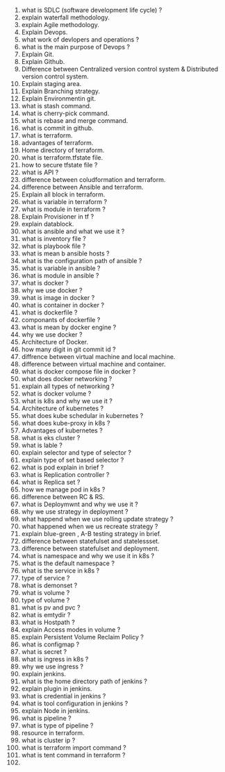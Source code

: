 1. what is SDLC (software development life cycle) ?
2. explain waterfall methodology.
3. explain Agile methodology.
4. Explain Devops.
5. what work of devlopers and operations ?
6. what is the main purpose of Devops ?
7. Explain Git.
8. Explain Github.
9. Difference between Centralized version control system & Distributed version control system.
10. Explain staging area.
11. Explain Branching strategy.
12. Explain Environmentin git.
13. what is stash command.
14. what is cherry-pick command.
15. what is rebase and merge command.
16. what is commit in github.
17. what is terraform.
18. advantages of terraform.
19. Home directory of terraform.
20. what is terraform.tfstate file.
21. how to secure tfstate file ?
22. what is API ?
23. difference between coludformation and terraform.
24. difference between Ansible and terraform.
25. Explain all block in terraform.
26. what is variable in terraform ?
27. what is module in terraform ?
28. Explain Provisioner in tf ?
29. explain datablock.
30. what is ansible and what we use it ?
31. what is inventory file ?
32. what is playbook file ?
33. what is mean b ansible hosts ?
34. what is the configuration path of ansible ?
35. what is variable in ansible ?
36. what is module in ansible ?
37. what is docker ?
38. why we use docker ?
39. what is image in docker ?
40. what is container in docker ?
41. what is dockerfile ?
42. componants of dockerfile ?
43. what is mean by docker engine ?
44. why we use docker ?
45. Architecture of Docker.
46. how many digit in git commit id ?
47. diffrence between virtual machine and local machine.
48. difference between virtual machine and container.
49. what is docker compose file in docker ?
50. what does docker networking ?
51. explain all types of networking ?
52. what is docker volume ?
53. what is k8s and why we use it ?
54. Architecture of kubernetes ?
55. what does kube schedular in kubernetes ?
56. what does kube-proxy in k8s ?
57. Advantages of kubernetes ?
58. what is eks cluster ?
59. what is lable ?
60. explain selector and type of selector ?
61. explain type of set based selector ?
62. what is pod explain in brief ?
63. what is Replication controller ?
64. what is Replica set ?
65. how we manage pod in k8s ?
66. difference between RC & RS.
67. what is Deploymwnt and why we use it ?
68. why we use strategy in deployment ?
69. what happend when we use rolling update strategy ?
70. what happened when we us recreate strategy ?
71. explain blue-green , A-B testing strategy in brief.
72. difference between statefulset and statelessset.
73. difference between statefulset and deployment.
74. what is namespace and why we use it in k8s ?
75. what is the default namespace ?
76. what is the service in k8s ?
77. type of service ?
78. what is demonset ?
79. what is volume ?
80. type of volume ?
81. what is pv and pvc ?
82. what is emtydir ?
83. what is Hostpath ?
84. explain Access modes in volume ?
85. explain Persistent Volume Reclaim Policy ?
86. what is configmap ?
87. what is secret ?
88. what is ingress in k8s ?
89. why we use ingress ?
90. explain jenkins.
91. what is the home directory path of jenkins ?
92. explain plugin in jenkins.
93. what is credential in jenkins ?
94. what is tool configuration in jenkins ?
95. explain Node in jenkins.
96. what is pipeline ?
97. what is type of pipeline ?
98. resource in terraform.
99. what is cluster ip ?
100. what is terraform import command ?
101. what is tent command in terraform ?
102. 

